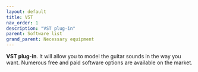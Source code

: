 ```yaml
---
layout: default
title: VST
nav_order: 1
description: "VST plug-in"
parent: Software list
grand_parent: Necessary equipment
---
```


**VST plug-in**. It will allow you to model the guitar sounds in the way you want. Numerous free and paid software options are available on the market.